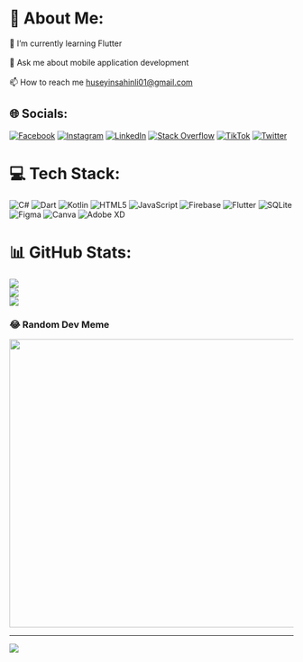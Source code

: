 # 💫 About Me:
🌱 I’m currently learning Flutter<br><br>💬 Ask me about mobile application development<br><br>📫 How to reach me huseyinsahinli01@gmail.com


## 🌐 Socials:
[![Facebook](https://img.shields.io/badge/Facebook-%231877F2.svg?logo=Facebook&logoColor=white)](https://facebook.com/hsynshnl) [![Instagram](https://img.shields.io/badge/Instagram-%23E4405F.svg?logo=Instagram&logoColor=white)](https://instagram.com/hsynshnl) [![LinkedIn](https://img.shields.io/badge/LinkedIn-%230077B5.svg?logo=linkedin&logoColor=white)](https://linkedin.com/in/hsynshnl) [![Stack Overflow](https://img.shields.io/badge/-Stackoverflow-FE7A16?logo=stack-overflow&logoColor=white)](https://stackoverflow.com/users/15158327) [![TikTok](https://img.shields.io/badge/TikTok-%23000000.svg?logo=TikTok&logoColor=white)](https://tiktok.com/@hsynshnl) [![Twitter](https://img.shields.io/badge/Twitter-%231DA1F2.svg?logo=Twitter&logoColor=white)](https://twitter.com/hsynshnl) 

# 💻 Tech Stack:
![C#](https://img.shields.io/badge/c%23-%23239120.svg?style=for-the-badge&logo=c-sharp&logoColor=white) ![Dart](https://img.shields.io/badge/dart-%230175C2.svg?style=for-the-badge&logo=dart&logoColor=white) ![Kotlin](https://img.shields.io/badge/kotlin-%230095D5.svg?style=for-the-badge&logo=kotlin&logoColor=white) ![HTML5](https://img.shields.io/badge/html5-%23E34F26.svg?style=for-the-badge&logo=html5&logoColor=white) ![JavaScript](https://img.shields.io/badge/javascript-%23323330.svg?style=for-the-badge&logo=javascript&logoColor=%23F7DF1E) ![Firebase](https://img.shields.io/badge/firebase-%23039BE5.svg?style=for-the-badge&logo=firebase) ![Flutter](https://img.shields.io/badge/Flutter-%2302569B.svg?style=for-the-badge&logo=Flutter&logoColor=white) ![SQLite](https://img.shields.io/badge/sqlite-%2307405e.svg?style=for-the-badge&logo=sqlite&logoColor=white) 	![Figma](https://img.shields.io/badge/figma-%23F24E1E.svg?style=for-the-badge&logo=figma&logoColor=white) ![Canva](https://img.shields.io/badge/Canva-%2300C4CC.svg?style=for-the-badge&logo=Canva&logoColor=white) ![Adobe XD](https://img.shields.io/badge/Adobe%20XD-470137?style=for-the-badge&logo=Adobe%20XD&logoColor=#FF61F6)
# 📊 GitHub Stats:
![](https://github-readme-stats.vercel.app/api?username=hsynshnl&theme=dark&hide_border=false&include_all_commits=true&count_private=false)<br/>
![](https://github-readme-streak-stats.herokuapp.com/?user=hsynshnl&theme=dark&hide_border=false)<br/>
![](https://github-readme-stats.vercel.app/api/top-langs/?username=hsynshnl&theme=dark&hide_border=false&include_all_commits=true&count_private=false&layout=compact)


### 😂 Random Dev Meme
<img src="https://random-memer.herokuapp.com/" width="512px"/>

---
[![](https://visitcount.itsvg.in/api?id=hsynshnl&icon=0&color=8)](https://visitcount.itsvg.in)
